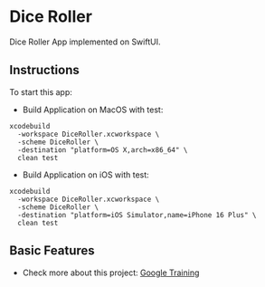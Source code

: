 # Dice Roller

Dice Roller App implemented on SwiftUI.

## Instructions

To start this app:

- Build Application on MacOS with test:

```
xcodebuild
  -workspace DiceRoller.xcworkspace \
  -scheme DiceRoller \
  -destination "platform=OS X,arch=x86_64" \
  clean test
```

- Build Application on iOS with test:

```
xcodebuild
  -workspace DiceRoller.xcworkspace \
  -scheme DiceRoller \
  -destination "platform=iOS Simulator,name=iPhone 16 Plus" \
  clean test
```

## Basic Features

- Check more about this project: [Google Training](https://github.com/google-developer-training/android-basics-kotlin-dice-roller-with-images-app-solution)
